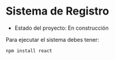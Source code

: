 <h1>Sistema de Registro</h1>

- Estado del proyecto: En construcción

Para ejecutar el sistema debes tener:

```npm install react```
